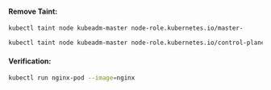 #### Remove Taint:
```sh
kubectl taint node kubeadm-master node-role.kubernetes.io/master-
```
```sh
kubectl taint node kubeadm-master node-role.kubernetes.io/control-plane-
```

#### Verification:
```sh
kubectl run nginx-pod --image=nginx
```
